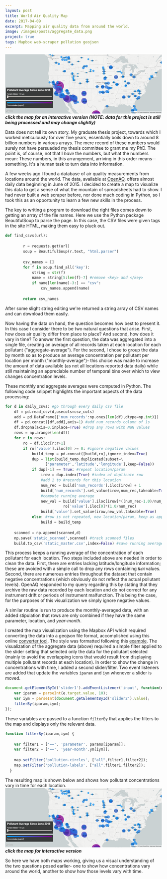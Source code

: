 ```yaml
---
layout: post
title: World Air Quality Map
date: 2017-04-09
excerpt: Mapping air quality data from around the world.
image: /images/posts/aggregate_data.png
project: true
tags: Mapbox web-scraper pollution geojson
---
```


[![image](/images/posts/aggregate_data.png)](/projects/AirQuality/world_data)
***click the map for an interactive version (NOTE: data for this project is still being processed and may change slightly)***

Data does not tell its own story. My graduate thesis project, towards which I worked meticulously for over five years, essentially boils down to around 8 billion numbers in various arrays. The mere record of these numbers would surely not have persuaded my thesis committee to grant me my PhD. The point is, of course, not that I *have* the numbers, but what the numbers mean: These numbers, in this arrangement, arriving in this order means-- something. It's a human task to turn data into information.

A few weeks ago I found a database of air quality measurements from locations around the world. The data, available at [OpenAQ](https://openaq-data.s3.amazonaws.com/index.html), offers almost daily data beginning in June of 2015. I decided to create a map to visualize this data to get a sense of what the mountain of spreadsheets had to show. I had never built a web scraper before, nor done much coding in Python, so I took this as an opportunity to learn a few new skills in the process.

The key to writing a program to download the right files comes down to getting an array of the file names. Here we use the Python package BeautifulSoup to parse the page. In this case, the CSV files were given <key> tags in the site HTML, making them easy to pluck out.
```py
def find_csvs(url):

        r = requests.get(url)
        soup = BeautifulSoup(r.text, "html.parser")

        csv_names = []
        for f in soup.find_all('key'):
            string = str(f)
            name = string[5:len(f)-7] #remove <key> and </key>
            if name[len(name)-3:] == "csv":
                csv_names.append(name)

        return csv_names
```
After some slight string editing we're returned a string array of CSV names and can download them easily.

Now having the data on hand, the question becomes how best to present it. In this case I consider there to be two natural questions that arise. First, how does air quality differ from place to place? And second, how does it vary in time? To answer the first question, the data was aggregated into a single file, creating an average of all records taken at each location for each pollutant ("aggregate-average"). For the second, I chose to group the data by month so as to produce an average concentration per pollutant per location per month ("monthly-average")- this choice was made to increase the amount of data available (as not all locations reported data daily) while still maintaining an appreciable number of temporal bins over which to view changes concentration levels.

These monthly and aggregate averages were computed in Python. The following code snippet highlights the important aspects of the data processing:
```py
for d in daily_csvs: #go through every daily csv file
    df = pd.read_csv(d,usecols=csv_cols)
    add = pd.DataFrame({'num_records':np.ones(len(df),dtype=np.int)})
    df = pd.concat([df,add],axis=1) #add num_records column of 1s
    df.dropna(axis=0,inplace=True) #drop any rows with NaN values
    rows = np.arange(len(df))
    for r in rows:
        ro = df.iloc[r:r+1]
        if ro['value'].iloc[0] >= 0: #ignore negative values
            build_temp = pd.concat([build,ro],ignore_index=True)
            dup = list(build_temp.duplicated(subset=\
                  ['parameter','latitude','longitude'],keep=False))
            if dup[-1] == True: #repeat location/param
                irow = dup.index(True) #index of duplicate row
                #add 1 to #records for this location
                num_rec = build['num_records'].iloc[irow] + 1
                build['num_records'].set_value(irow,num_rec,takeable=True)
                #compute running average
                new_val = build['value'].iloc[irow]*((num_rec-1.0)/num_rec)+\
                          ro['value'].iloc[0]*(1.0/num_rec)
                build['value'].set_value(irow,new_val,takeable=True)
            else: #row is not repeated, new location/param, keep as appended
                build = build_temp

    scanned = np.append(scanned,d)
    np.save('static_scanned',scanned) #track scanned files
    build.to_csv('static_master.csv',index=False) #save running averages
```
This process keeps a running average of the concentration of each pollutant for each location. Two steps included above are needed in order to clean the data. First, there are entries lacking latitude/longitude information; these are avoided with a simple call to drop any rows containing `NaN` values. Second, there are numerous entries throughout the dataset that contain negative concentrations (which obviously do not reflect the actual pollutant levels). OpenAQ responded to my query regarding this by stating that they archive the raw data recorded by each location and do not correct for any instrument drift or periods of instrument malfunction. This being the case, for the purposes of this visualization we simply ignore negative values.

A similar routine is run to produce the monthly-averaged data, with an added stipulation that rows are only combined if they have the same parameter, location, and *year-month*.

I created the map visualization using the Mapbox API which required converting the data into a geojson file format, accomplished using this online [converter tool](http://www.convertcsv.com/csv-to-geojson.htm). The style was formatted following this [example](https://www.mapbox.com/mapbox-gl-js/example/timeline-animation/). The visualization of the aggregate data (above) required a simple filter applied to the slider setting that selected only the data for the pollutant selected (mainly to avoid the overlapping icons that would result from displaying multiple pollutant records at each location). In order to show the change in concentrations with time, I added a second slider/filter. Two event listeners are added that update the variables `iparam` and `iym` whenever a slider is moved.
```javascript
document.getElementById('slider1').addEventListener('input', function(e) {
    var iparam = parseInt(e.target.value, 10);
    var iym = parseInt(document.getElementById('slider2').value);
    filterBy(iparam,iym);
});
```
These variables are passed to a function `filterBy` that applies the filters to the map and displays only the relevant data.
```javascript
function filterBy(iparam,iym) {

    var filter1 = ['==', 'parameter', params[iparam]];
    var filter2 = ['==', 'year-month',ym[iym]];

    map.setFilter('pollution-circles', ["all",filter1,filter2]);
    map.setFilter('pollution-labels', ["all",filter1,filter2]);
  }
```
The resulting map is shown below and shows how pollutant concentrations vary in time for each location.
[![image](/images/posts/aggregate_data.png)](/projects/AirQuality/world_monthly_data)
***click the map for interactive version***

So here we have both maps working, giving us a visual understanding of the two questions posed earlier- one to show how concentrations vary around the world, another to show how those levels vary with time.
